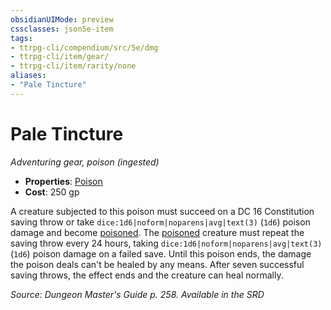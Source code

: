 ```yaml
---
obsidianUIMode: preview
cssclasses: json5e-item
tags:
- ttrpg-cli/compendium/src/5e/dmg
- ttrpg-cli/item/gear/
- ttrpg-cli/item/rarity/none
aliases: 
- "Pale Tincture"
---
```

# Pale Tincture
*Adventuring gear, poison (ingested)*  


- **Properties**: [Poison](3-Mechanics/CLI/rules/item-properties.md#Poison)
- **Cost**: 250 gp

A creature subjected to this poison must succeed on a DC 16 Constitution saving throw or take `dice:1d6|noform|noparens|avg|text(3)` (`1d6`) poison damage and become [poisoned](3-Mechanics/CLI/rules/conditions.md#Poisoned). The [poisoned](3-Mechanics/CLI/rules/conditions.md#Poisoned) creature must repeat the saving throw every 24 hours, taking `dice:1d6|noform|noparens|avg|text(3)` (`1d6`) poison damage on a failed save. Until this poison ends, the damage the poison deals can't be healed by any means. After seven successful saving throws, the effect ends and the creature can heal normally.

*Source: Dungeon Master's Guide p. 258. Available in the <span title='Systems Reference Document (5.1)'>SRD</span>*